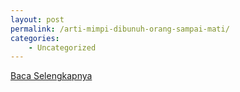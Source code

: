 ```yaml
---
layout: post
permalink: /arti-mimpi-dibunuh-orang-sampai-mati/
categories:
    - Uncategorized
---
```


[Baca Selengkapnya](/06)